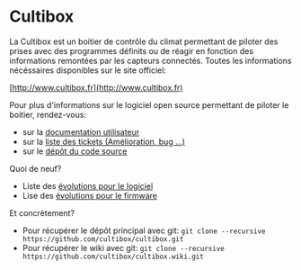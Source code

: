 **Cultibox**
============

La Cultibox est un boitier de contrôle du climat permettant de piloter des prises 
avec des programmes définits ou de réagir en fonction des informations remontées
par les capteurs connectés.
Toutes les informations nécéssaires disponibles sur le site officiel:

 [http://www.cultibox.fr](http://www.cultibox.fr)



Pour plus d'informations sur le logiciel open source permettant de piloter le boitier, 
rendez-vous:

 * sur la [documentation utilisateur](https://github.com/cultibox/cultibox/wiki) 
 * sur la [liste des tickets (Amélioration, bug ...)](https://github.com/cultibox/cultibox/issues)
 * sur le [dépôt du code source](https://github.com/cultibox/cultibox/)


Quoi de neuf?
 * Liste des [évolutions pour le logiciel](https://github.com/cultibox/cultibox/blob/master/01_software/CHANGELOG)
 * Lise des [évolutions pour le firmware](https://github.com/cultibox/cultibox/blob/master/01_software/01_install/01_src/03_sd/version.txt)


Et concrètement?
 * Pour récupérer le dépôt principal avec git:
`git clone --recursive https://github.com/cultibox/cultibox.git`
 * Pour récupérer le wiki avec git: 
 `git clone --recursive https://github.com/cultibox/cultibox.wiki.git`
